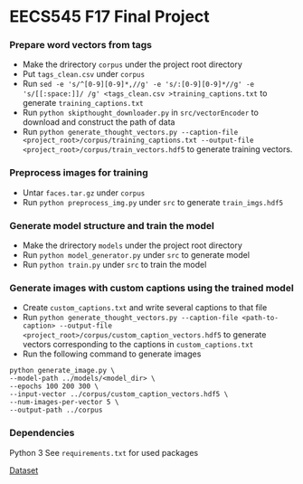 EECS545 F17 Final Project
=========================

### Prepare word vectors from tags
* Make the drirectory `corpus` under the project root directory
* Put `tags_clean.csv` under `corpus`
* Run `sed -e 's/^[0-9][0-9]*,//g' -e 's/:[0-9][0-9]*//g' -e 's/[[:space:]]/ /g' <tags_clean.csv >training_captions.txt` to generate `training_captions.txt`
* Run `python skipthought_downloader.py` in `src/vectorEncoder` to download and construct the path of data
* Run `python generate_thought_vectors.py --caption-file <project_root>/corpus/training_captions.txt --output-file <project_root>/corpus/train_vectors.hdf5` to generate training vectors.

### Preprocess images for training
* Untar `faces.tar.gz` under `corpus`
* Run `python preprocess_img.py` under `src` to generate `train_imgs.hdf5`

### Generate model structure and train the model
* Make the drirectory `models` under the project root directory
* Run `python model_generator.py` under `src` to generate model
* Run `python train.py` under `src` to train the model

### Generate images with custom captions using the trained model
* Create `custom_captions.txt` and write several captions to that file
* Run `python generate_thought_vectors.py --caption-file <path-to-caption> --output-file <project_root>/corpus/custom_caption_vectors.hdf5` to generate vectors corresponding to the captions in `custom_captions.txt`
* Run the following command to generate images
```
python generate_image.py \
--model-path ../models/<model_dir> \
--epochs 100 200 300 \
--input-vector ../corpus/custom_caption_vectors.hdf5 \
--num-images-per-vector 5 \
--output-path ../corpus
```

### Dependencies
Python 3
See `requirements.txt` for used packages

[Dataset](https://drive.google.com/drive/folders/0BwJmB7alR-AvMHEtczZZN0EtdzQ)